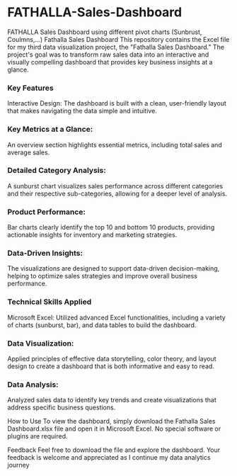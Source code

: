 # FATHALLA-Sales-Dashboard
FATHALLA Sales Dashboard using different pivot charts (Sunbrust, Coulmns,...)
Fathalla Sales Dashboard
This repository contains the Excel file for my third data visualization project, the "Fathalla Sales Dashboard." The project's goal was to transform raw sales data into an interactive and visually compelling dashboard that provides key business insights at a glance.

### Key Features
Interactive Design: The dashboard is built with a clean, user-friendly layout that makes navigating the data simple and intuitive.

### Key Metrics at a Glance: 
An overview section highlights essential metrics, including total sales and average sales.

### Detailed Category Analysis: 
A sunburst chart visualizes sales performance across different categories and their respective sub-categories, allowing for a deeper level of analysis.

### Product Performance: 
Bar charts clearly identify the top 10 and bottom 10 products, providing actionable insights for inventory and marketing strategies.

### Data-Driven Insights: 
The visualizations are designed to support data-driven decision-making, helping to optimize sales strategies and improve overall business performance.

### Technical Skills Applied
Microsoft Excel: Utilized advanced Excel functionalities, including a variety of charts (sunburst, bar), and data tables to build the dashboard.

### Data Visualization: 
Applied principles of effective data storytelling, color theory, and layout design to create a dashboard that is both informative and easy to read.

### Data Analysis: 
Analyzed sales data to identify key trends and create visualizations that address specific business questions.

How to Use
To view the dashboard, simply download the Fathalla Sales Dashboard.xlsx file and open it in Microsoft Excel. No special software or plugins are required.

Feedback
Feel free to download the file and explore the dashboard. Your feedback is welcome and appreciated as I continue my data analytics journey
